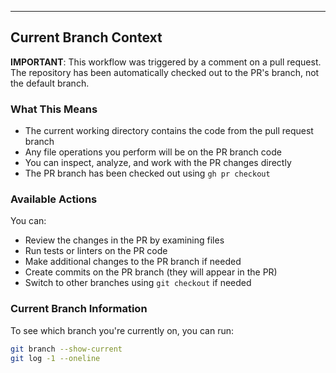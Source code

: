 
---

## Current Branch Context

**IMPORTANT**: This workflow was triggered by a comment on a pull request. The repository has been automatically checked out to the PR's branch, not the default branch.

### What This Means

- The current working directory contains the code from the pull request branch
- Any file operations you perform will be on the PR branch code
- You can inspect, analyze, and work with the PR changes directly
- The PR branch has been checked out using `gh pr checkout`

### Available Actions

You can:
- Review the changes in the PR by examining files
- Run tests or linters on the PR code
- Make additional changes to the PR branch if needed
- Create commits on the PR branch (they will appear in the PR)
- Switch to other branches using `git checkout` if needed

### Current Branch Information

To see which branch you're currently on, you can run:
```bash
git branch --show-current
git log -1 --oneline
```

